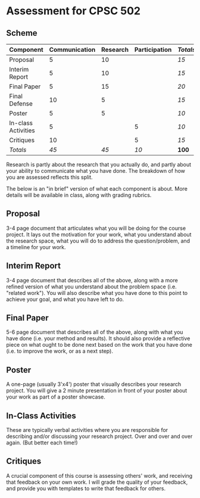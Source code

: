# Assessment for CPSC 502

## Scheme

Component| Communication | Research | Participation | *Totals*
--- | --- | --- | --- | ---
Proposal | 5 | 10 | | *15*
Interim Report | 5 | 10 | | *15*
Final Paper | 5 | 15 | | *20*
Final Defense | 10 | 5 | | *15*
Poster | 5 | 5 | | *10*
In-class Activities | 5 | | 5 | *10*
Critiques | 10 | | 5 | *15*
*Totals* | *45* | *45* | *10* | **100**

Research is partly about the research that you actually do, and partly about your ability to communicate what you have done. The breakdown of how you are assessed reflects this split.

The below is an "in brief" version of what each component is about. More details will be available in class, along with grading rubrics.

## Proposal

3-4 page document that articulates what you will be doing for the course project. It lays out the motivation for your work, what you understand about the research space, what you will do to address the question/problem, and a timeline for your work.

## Interim Report

3-4 page document that describes all of the above, along with a more refined version of what you understand about the problem space (i.e. "related work"). You will also describe what you have done to this point to achieve your goal, and what you have left to do.

## Final Paper

5-6 page document that describes all of the above, along with what you have done (i.e. your method and results). It should also provide a reflective piece on what ought to be done next based on the work that you have done (i.e. to improve the work, or as a next step).

## Poster

A one-page (usually 3'x4') poster that visually describes your research project. You will give a 2 minute presentation in front of your poster about your work as part of a poster showcase.

## In-Class Activities

These are typically verbal activities where you are responsible for describing and/or discussing your research project. Over and over and over again. (But better each time!)

## Critiques

A crucial component of this course is assessing others' work, and receiving that feedback on your own work. I will grade the quality of your feedback, and provide you with templates to write that feedback for others.
